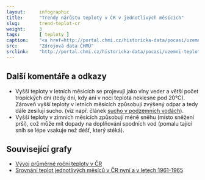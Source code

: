 ```yaml
---
layout:     infographic
title:      "Trendy nárůstu teploty v ČR v jednotlivých měsících"
slug:       trend-teplot-cr
weight:     3
tags:       [ teploty ]
caption:    "<a href=http://portal.chmi.cz/historicka-data/pocasi/uzemni-teploty>Zdroj dat: ČHMÚ</a>. Průměrná roční teplota v České republice narostla za posledních 60 let o 2 °C. Trendy v oteplování jednotlivých měsíců jsou různé. Nevětší nárůst teplot je v lednu, červenci a srpnu &ndash; tyto měsíce se od roku 1960 oteplily o více než 2,6 °C"
src:	    "Zdrojová data ČHMÚ"
srclink:    "http://portal.chmi.cz/historicka-data/pocasi/uzemni-teploty"
---
```


## Další komentáře a odkazy

* Vyšší teploty v letních měsících se projevují jako vlny veder a větší počet tropických dní (tedy dní, kdy ani v noci teplota neklesne pod 20°C). Zároveň vyšší teploty v letních měsících způsobují zvýšený odpar a tedy dále zesilují sucho. (viz např. článek [sucho v podzemních vodách](https://www.vtei.cz/2015/08/hydrologicke-sucho-v-podzemnich-vodach/)).  
* Vyšší teploty v zimních měsících způsobují méně sněhu (místo sněžení prší), což může mít dopady na doplňování spodních vod (pomalu tající sníh se lépe vsakuje než déšť, který stéká). 

## Související grafy

* [Vývoj průměrné roční teploty v ČR](/infografiky/teplota-cr)
* [Srovnání teplot jednotlivých měsíců v ČR nyní a v letech 1961-1965](/infografiky/teplota-cr-mesice)


